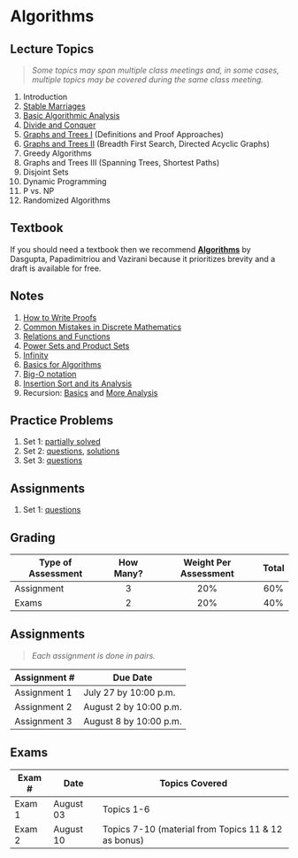 # Algorithms

## Lecture Topics

> *Some topics may span multiple class meetings and, in some cases, multiple topics may be covered during the same class meeting.*

1. Introduction
1. [Stable Marriages](https://docs.google.com/presentation/d/1YvJ7-r0ABGU8POBdU1feHQngT1RjnJO-8Y7yESPRUJk/edit?usp=sharing)
1. [Basic Algorithmic Analysis](https://docs.google.com/presentation/d/1DW-AwNyQym9x7zOFCzlKTEUgtnf9dVgqKh7KoiDD2Og/edit?usp=sharing)
1. [Divide and Conquer](https://drive.google.com/file/d/1GdCR5DoeXzFGZ9SZu5ClCMDOZ7p_ln6f/view?usp=sharing)
1. [Graphs and Trees I](https://docs.google.com/presentation/d/1ddoI5uk8pF6j6wOOLi68lppD2v52QA5NZHy8DyKGUL0/edit?usp=sharing) (Definitions and Proof Approaches)
1. [Graphs and Trees II](https://drive.google.com/file/d/1nPF0tAlPDObWexWCs0_7w-9R9x3DxEjy/view?usp=sharing) (Breadth First Search, Directed Acyclic Graphs)
1. Greedy Algorithms
1. Graphs and Trees III (Spanning Trees, Shortest Paths)
1. Disjoint Sets
1. Dynamic Programming
1. P vs. NP
1. Randomized Algorithms

## Textbook

If you should need a textbook then we recommend [**Algorithms**](http://algorithmics.lsi.upc.edu/docs/Dasgupta-Papadimitriou-Vazirani.pdf) by Dasgupta, Papadimitriou and Vazirani because it prioritizes brevity and a draft is available for free.

## Notes

1. [How to Write Proofs](notes/0-proofwriting.pdf)
2. [Common Mistakes in Discrete Mathematics](notes/0-mistakes.pdf)
3. [Relations and Functions](notes/0-relations+functions.pdf)
4. [Power Sets and Product Sets](notes/0-power+product.pdf)
5. [Infinity](notes/0-Notes-infinity.pdf)
6. [Basics for Algorithms](notes/1-algorithms.pdf)
7. [Big-O notation](notes/2-big-oh.pdf)
8. [Insertion Sort and its Analysis](notes/3-InsertionSort.pdf)
9. Recursion: [Basics](notes/recursion.pdf) and [More Analysis](notes/recursion2.pdf)

## Practice Problems

1.   Set 1: [partially solved](handouts/InClass0-solutions.pdf)
2.   Set 2: [questions](handouts/InClass1.pdf), [solutions](handouts/InClass1-solutions.pdf)
3.   Set 3: [questions](handouts/InClass2.pdf)

## Assignments

1.   Set 1: [questions](handouts/VSP___HW1.pdf)

## Grading

| Type of Assessment | How Many? | Weight Per Assessment | Total |
| ------------------ | :-------: | :-----------: | :---: |
| Assignment | 3 | 20% | 60% |
| Exams | 2 | 20% | 40% |

## Assignments

> *Each assignment is done in pairs.*

| Assignment # | Due Date |
| ------------ | -------- |
| Assignment 1 | July 27 by 10:00 p.m. |
| Assignment 2 | August 2 by 10:00 p.m. |
| Assignment 3 | August 8 by 10:00 p.m. |


## Exams

| Exam # | Date | Topics Covered                                      |
| ------ | ---- |--------------------------------------------------- |
| Exam 1 | August 03 | Topics 1-6                                          |
| Exam 2 | August 10 | Topics 7-10 (material from Topics 11 & 12 as bonus) |
